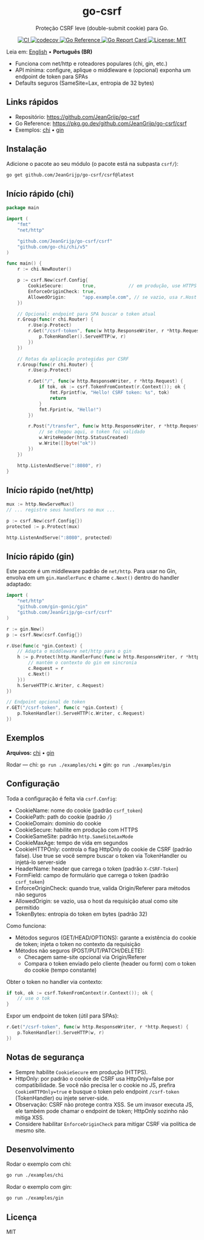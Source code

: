 <div align="center">
  <h1>go-csrf</h1>
  <p>Proteção CSRF leve (double-submit cookie) para Go.</p>
  <p>
        <a href="https://github.com/JeanGrijp/go-csrf/actions/workflows/ci.yml">
            <img src="https://github.com/JeanGrijp/go-csrf/actions/workflows/ci.yml/badge.svg" alt="CI">
        </a>
        <a href="https://codecov.io/gh/JeanGrijp/go-csrf">
            <img src="https://codecov.io/gh/JeanGrijp/go-csrf/graph/badge.svg?token=REPLACE_TOKEN" alt="codecov">
        </a>
    <a href="https://pkg.go.dev/github.com/JeanGrijp/go-csrf/csrf">
      <img src="https://pkg.go.dev/badge/github.com/JeanGrijp/go-csrf/csrf.svg" alt="Go Reference">
    </a>
    <a href="https://goreportcard.com/report/github.com/JeanGrijp/go-csrf">
      <img src="https://goreportcard.com/badge/github.com/JeanGrijp/go-csrf" alt="Go Report Card">
    </a>
    <a href="LICENSE">
      <img src="https://img.shields.io/badge/License-MIT-blue.svg" alt="License: MIT">
    </a>
  </p>
</div>

Leia em: [English](README.md) • **Português (BR)**

- Funciona com net/http e roteadores populares (chi, gin, etc.)
- API mínima: configure, aplique o middleware e (opcional) exponha um endpoint de token para SPAs
- Defaults seguros (SameSite=Lax, entropia de 32 bytes)

## Links rápidos

- Repositório: https://github.com/JeanGrijp/go-csrf
- Go Reference: https://pkg.go.dev/github.com/JeanGrijp/go-csrf/csrf
- Exemplos: [chi](examples/chi/main.go) • [gin](examples/gin/main.go)

## Instalação

Adicione o pacote ao seu módulo (o pacote está na subpasta `csrf/`):

```sh
go get github.com/JeanGrijp/go-csrf/csrf@latest
```

## Início rápido (chi)

```go
package main

import (
    "fmt"
    "net/http"

    "github.com/JeanGrijp/go-csrf/csrf"
    "github.com/go-chi/chi/v5"
)

func main() {
    r := chi.NewRouter()

    p := csrf.New(csrf.Config{
        CookieSecure:       true,            // em produção, use HTTPS
        EnforceOriginCheck: true,
        AllowedOrigin:      "app.example.com", // se vazio, usa r.Host
    })

    // Opcional: endpoint para SPA buscar o token atual
    r.Group(func(r chi.Router) {
        r.Use(p.Protect)
        r.Get("/csrf-token", func(w http.ResponseWriter, r *http.Request) {
            p.TokenHandler().ServeHTTP(w, r)
        })
    })

    // Rotas da aplicação protegidas por CSRF
    r.Group(func(r chi.Router) {
        r.Use(p.Protect)

        r.Get("/", func(w http.ResponseWriter, r *http.Request) {
            if tok, ok := csrf.TokenFromContext(r.Context()); ok {
                fmt.Fprintf(w, "Hello! CSRF token: %s", tok)
                return
            }
            fmt.Fprint(w, "Hello!")
        })

        r.Post("/transfer", func(w http.ResponseWriter, r *http.Request) {
            // se chegou aqui, o token foi validado
            w.WriteHeader(http.StatusCreated)
            w.Write([]byte("ok"))
        })
    })

    http.ListenAndServe(":8080", r)
}
```

## Início rápido (net/http)

```go
mux := http.NewServeMux()
// ... registre seus handlers no mux ...

p := csrf.New(csrf.Config{})
protected := p.Protect(mux)

http.ListenAndServe(":8080", protected)
```

## Início rápido (gin)

Este pacote é um middleware padrão de `net/http`. Para usar no Gin, envolva em um `gin.HandlerFunc` e chame `c.Next()` dentro do handler adaptado:

```go
import (
    "net/http"
    "github.com/gin-gonic/gin"
    "github.com/JeanGrijp/go-csrf/csrf"
)

r := gin.New()
p := csrf.New(csrf.Config{})

r.Use(func(c *gin.Context) {
    // Adapta o middleware net/http para o gin
    h := p.Protect(http.HandlerFunc(func(w http.ResponseWriter, r *http.Request) {
        // mantém o contexto do gin em sincronia
        c.Request = r
        c.Next()
    }))
    h.ServeHTTP(c.Writer, c.Request)
})

// Endpoint opcional de token
r.GET("/csrf-token", func(c *gin.Context) {
    p.TokenHandler().ServeHTTP(c.Writer, c.Request)
})
```

## Exemplos

**Arquivos:** [chi](examples/chi/main.go) • [gin](examples/gin/main.go)

Rodar — chi: `go run ./examples/chi` • gin: `go run ./examples/gin`

## Configuração

Toda a configuração é feita via `csrf.Config`:

- CookieName: nome do cookie (padrão `csrf_token`)
- CookiePath: path do cookie (padrão `/`)
- CookieDomain: domínio do cookie
- CookieSecure: habilite em produção com HTTPS
- CookieSameSite: padrão `http.SameSiteLaxMode`
- CookieMaxAge: tempo de vida em segundos
- CookieHTTPOnly: controla o flag HttpOnly do cookie de CSRF (padrão false). Use true se você sempre buscar o token via TokenHandler ou injetá-lo server-side
- HeaderName: header que carrega o token (padrão `X-CSRF-Token`)
- FormField: campo de formulário que carrega o token (padrão `csrf_token`)
- EnforceOriginCheck: quando true, valida Origin/Referer para métodos não seguros
- AllowedOrigin: se vazio, usa o host da requisição atual como site permitido
- TokenBytes: entropia do token em bytes (padrão 32)

Como funciona:
- Métodos seguros (GET/HEAD/OPTIONS): garante a existência do cookie de token; injeta o token no contexto da requisição
- Métodos não seguros (POST/PUT/PATCH/DELETE):
  - Checagem same-site opcional via Origin/Referer
  - Compara o token enviado pelo cliente (header ou form) com o token do cookie (tempo constante)

Obter o token no handler via contexto:

```go
if tok, ok := csrf.TokenFromContext(r.Context()); ok {
    // use o tok
}
```

Expor um endpoint de token (útil para SPAs):

```go
r.Get("/csrf-token", func(w http.ResponseWriter, r *http.Request) {
    p.TokenHandler().ServeHTTP(w, r)
})
```

## Notas de segurança

- Sempre habilite `CookieSecure` em produção (HTTPS).
- HttpOnly: por padrão o cookie de CSRF usa HttpOnly=false por compatibilidade. Se você não precisa ler o cookie no JS, prefira `CookieHTTPOnly=true` e busque o token pelo endpoint `/csrf-token` (TokenHandler) ou injete server-side.
- Observação: CSRF não protege contra XSS. Se um invasor executa JS, ele também pode chamar o endpoint de token; HttpOnly sozinho não mitiga XSS.
- Considere habilitar `EnforceOriginCheck` para mitigar CSRF via política de mesmo site.

## Desenvolvimento

Rodar o exemplo com chi:

```sh
go run ./examples/chi
```

Rodar o exemplo com gin:

```sh
go run ./examples/gin
```

## Licença

MIT
